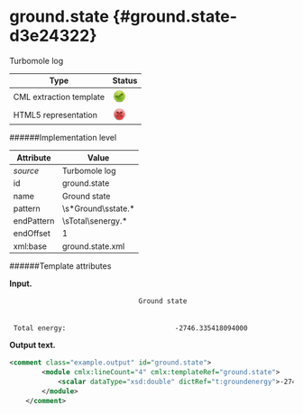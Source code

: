 # ground.state {#ground.state-d3e24322}

Turbomole log

| Type                                                                                                                                                                                                  | Status                                                                                                                                                                                                |
|----|----|
| CML extraction template                                                                                                                                                                               | ![](/imgs/Total.png)                                                                                                                                                                                  |
| HTML5 representation                                                                                                                                                                                  | ![](/imgs/None.png)                                                                                                                                                                                   |

######Implementation level

| Attribute                                                                                                                                                                                             | Value                                                                                                                                                                                                 |
|----|----|
| *source*                                                                                                                                                                                              | Turbomole log                                                                                                                                                                                         |
| id                                                                                                                                                                                                    | ground.state                                                                                                                                                                                          |
| name                                                                                                                                                                                                  | Ground state                                                                                                                                                                                          |
| pattern                                                                                                                                                                                               | \\s\*Ground\\sstate.\*                                                                                                                                                                                |
| endPattern                                                                                                                                                                                            | \\sTotal\\senergy.\*                                                                                                                                                                                  |
| endOffset                                                                                                                                                                                             | 1                                                                                                                                                                                                     |
| xml:base                                                                                                                                                                                              | ground.state.xml                                                                                                                                                                                      |

######Template attributes

**Input.**

                                    Ground state


     Total energy:                           -2746.335418094000 
        

**Output text.**

```xml
<comment class="example.output" id="ground.state">
        <module cmlx:lineCount="4" cmlx:templateRef="ground.state">
            <scalar dataType="xsd:double" dictRef="t:groundenergy">-2746.335418094</scalar>
        </module> 
    </comment>
```

